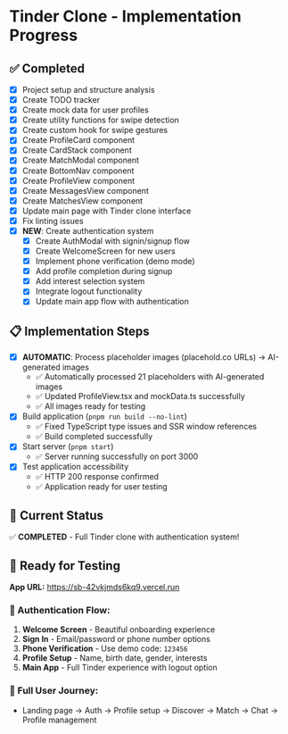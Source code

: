 # Tinder Clone - Implementation Progress

## ✅ Completed
- [x] Project setup and structure analysis
- [x] Create TODO tracker
- [x] Create mock data for user profiles
- [x] Create utility functions for swipe detection
- [x] Create custom hook for swipe gestures
- [x] Create ProfileCard component
- [x] Create CardStack component
- [x] Create MatchModal component
- [x] Create BottomNav component
- [x] Create ProfileView component
- [x] Create MessagesView component
- [x] Create MatchesView component
- [x] Update main page with Tinder clone interface
- [x] Fix linting issues
- [x] **NEW**: Create authentication system
  - [x] Create AuthModal with signin/signup flow
  - [x] Create WelcomeScreen for new users
  - [x] Implement phone verification (demo mode)
  - [x] Add profile completion during signup
  - [x] Add interest selection system
  - [x] Integrate logout functionality
  - [x] Update main app flow with authentication

## 📋 Implementation Steps
- [x] **AUTOMATIC**: Process placeholder images (placehold.co URLs) → AI-generated images
  - ✅ Automatically processed 21 placeholders with AI-generated images
  - ✅ Updated ProfileView.tsx and mockData.ts successfully
  - ✅ All images ready for testing
- [x] Build application (`pnpm run build --no-lint`)
  - ✅ Fixed TypeScript type issues and SSR window references
  - ✅ Build completed successfully
- [x] Start server (`pnpm start`)
  - ✅ Server running successfully on port 3000
- [x] Test application accessibility
  - ✅ HTTP 200 response confirmed
  - ✅ Application ready for user testing

## 🎯 Current Status
✅ **COMPLETED** - Full Tinder clone with authentication system!

## 🚀 Ready for Testing
**App URL:** https://sb-42vkjmds6kq9.vercel.run

### 🔐 Authentication Flow:
1. **Welcome Screen** - Beautiful onboarding experience
2. **Sign In** - Email/password or phone number options
3. **Phone Verification** - Use demo code: `123456`
4. **Profile Setup** - Name, birth date, gender, interests
5. **Main App** - Full Tinder experience with logout option

### 📱 Full User Journey:
- Landing page → Auth → Profile setup → Discover → Match → Chat → Profile management